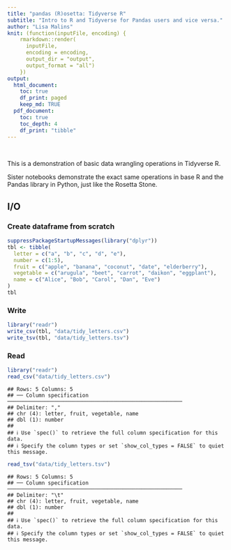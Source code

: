 ```yaml
---
title: "pandas (R)osetta: Tidyverse R"
subtitle: "Intro to R and Tidyverse for Pandas users and vice versa."
author: "Lisa Malins"
knit: (function(inputFile, encoding) {
    rmarkdown::render(
      inputFile,
      encoding = encoding,
      output_dir = "output",
      output_format = "all")
    })
output:
  html_document:
    toc: true
    df_print: paged
    keep_md: TRUE
  pdf_document:
    toc: true
    toc_depth: 4
    df_print: "tibble"
---
```


&nbsp;

This is a demonstration of basic data wrangling operations in Tidyverse R.

Sister notebooks demonstrate the exact same operations in base R and the Pandas library in Python, just like the Rosetta Stone.

## I/O
### Create dataframe from scratch

``` r
suppressPackageStartupMessages(library("dplyr"))
tbl <- tibble(
  letter = c("a", "b", "c", "d", "e"),
  number = c(1:5),
  fruit = c("apple", "banana", "coconut", "date", "elderberry"),
  vegetable = c("arugula", "beet", "carrot", "daikon", "eggplant"),
  name = c("Alice", "Bob", "Carol", "Dan", "Eve")
)
tbl
```

<div data-pagedtable="false">
  <script data-pagedtable-source type="application/json">
{"columns":[{"label":["letter"],"name":[1],"type":["chr"],"align":["left"]},{"label":["number"],"name":[2],"type":["int"],"align":["right"]},{"label":["fruit"],"name":[3],"type":["chr"],"align":["left"]},{"label":["vegetable"],"name":[4],"type":["chr"],"align":["left"]},{"label":["name"],"name":[5],"type":["chr"],"align":["left"]}],"data":[{"1":"a","2":"1","3":"apple","4":"arugula","5":"Alice"},{"1":"b","2":"2","3":"banana","4":"beet","5":"Bob"},{"1":"c","2":"3","3":"coconut","4":"carrot","5":"Carol"},{"1":"d","2":"4","3":"date","4":"daikon","5":"Dan"},{"1":"e","2":"5","3":"elderberry","4":"eggplant","5":"Eve"}],"options":{"columns":{"min":{},"max":[10]},"rows":{"min":[10],"max":[10]},"pages":{}}}
  </script>
</div>

### Write

``` r
library("readr")
write_csv(tbl, "data/tidy_letters.csv")
write_tsv(tbl, "data/tidy_letters.tsv")
```

### Read

``` r
library("readr")
read_csv("data/tidy_letters.csv")
```

```
## Rows: 5 Columns: 5
## ── Column specification ────────────────────────────────────────────────────────
## Delimiter: ","
## chr (4): letter, fruit, vegetable, name
## dbl (1): number
## 
## ℹ Use `spec()` to retrieve the full column specification for this data.
## ℹ Specify the column types or set `show_col_types = FALSE` to quiet this message.
```

<div data-pagedtable="false">
  <script data-pagedtable-source type="application/json">
{"columns":[{"label":["letter"],"name":[1],"type":["chr"],"align":["left"]},{"label":["number"],"name":[2],"type":["dbl"],"align":["right"]},{"label":["fruit"],"name":[3],"type":["chr"],"align":["left"]},{"label":["vegetable"],"name":[4],"type":["chr"],"align":["left"]},{"label":["name"],"name":[5],"type":["chr"],"align":["left"]}],"data":[{"1":"a","2":"1","3":"apple","4":"arugula","5":"Alice"},{"1":"b","2":"2","3":"banana","4":"beet","5":"Bob"},{"1":"c","2":"3","3":"coconut","4":"carrot","5":"Carol"},{"1":"d","2":"4","3":"date","4":"daikon","5":"Dan"},{"1":"e","2":"5","3":"elderberry","4":"eggplant","5":"Eve"}],"options":{"columns":{"min":{},"max":[10]},"rows":{"min":[10],"max":[10]},"pages":{}}}
  </script>
</div>

``` r
read_tsv("data/tidy_letters.tsv")
```

```
## Rows: 5 Columns: 5
## ── Column specification ────────────────────────────────────────────────────────
## Delimiter: "\t"
## chr (4): letter, fruit, vegetable, name
## dbl (1): number
## 
## ℹ Use `spec()` to retrieve the full column specification for this data.
## ℹ Specify the column types or set `show_col_types = FALSE` to quiet this message.
```

<div data-pagedtable="false">
  <script data-pagedtable-source type="application/json">
{"columns":[{"label":["letter"],"name":[1],"type":["chr"],"align":["left"]},{"label":["number"],"name":[2],"type":["dbl"],"align":["right"]},{"label":["fruit"],"name":[3],"type":["chr"],"align":["left"]},{"label":["vegetable"],"name":[4],"type":["chr"],"align":["left"]},{"label":["name"],"name":[5],"type":["chr"],"align":["left"]}],"data":[{"1":"a","2":"1","3":"apple","4":"arugula","5":"Alice"},{"1":"b","2":"2","3":"banana","4":"beet","5":"Bob"},{"1":"c","2":"3","3":"coconut","4":"carrot","5":"Carol"},{"1":"d","2":"4","3":"date","4":"daikon","5":"Dan"},{"1":"e","2":"5","3":"elderberry","4":"eggplant","5":"Eve"}],"options":{"columns":{"min":{},"max":[10]},"rows":{"min":[10],"max":[10]},"pages":{}}}
  </script>
</div>
